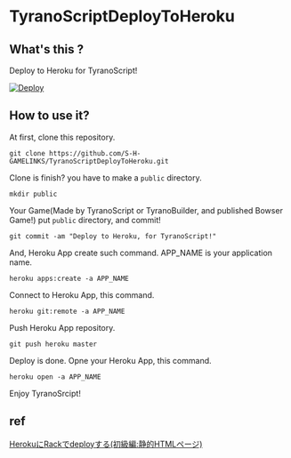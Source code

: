 # TyranoScriptDeployToHeroku
## What's this ?

Deploy to Heroku for TyranoScript!

[![Deploy](https://www.herokucdn.com/deploy/button.svg)](https://heroku.com/deploy)

## How to use it?

At first, clone this repository.

```
git clone https://github.com/S-H-GAMELINKS/TyranoScriptDeployToHeroku.git
```

Clone is finish? you have to make a `public` directory.

```
mkdir public
```

Your Game(Made by TyranoScript or TyranoBuilder, and published Bowser Game!) put `public` directory, and commit!

```
git commit -am "Deploy to Heroku, for TyranoScript!"
```


And, Heroku App create such command. APP_NAME is your application name.

```
heroku apps:create -a APP_NAME
```

Connect to Heroku App, this command.

```
heroku git:remote -a APP_NAME
```

Push Heroku App repository.

```
git push heroku master
```

Deploy is done. Opne your Heroku App, this command.

```
heroku open -a APP_NAME
```

Enjoy TyranoSrcipt!

## ref

[HerokuにRackでdeployする(初級編:静的HTMLページ)](https://qiita.com/higuma/items/9baac9e97eeb862ef64e)
